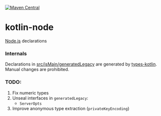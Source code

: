 [![Maven Central](https://img.shields.io/maven-central/v/org.jetbrains.kotlin-wrappers/kotlin-node)](https://mvnrepository.com/artifact/org.jetbrains.kotlin-wrappers/kotlin-node)

# kotlin-node

[Node.js](https://nodejs.org/) declarations

### Internals

Declarations in [src/jsMain/generatedLegacy](./src/jsMain/generatedLegacy) are generated by [types-kotlin](https://github.com/karakum-team/types-kotlin). Manual changes are prohibited.

### TODO:

1) Fix numeric types
2) Unseal interfaces in `generatedLegacy`:
   * `ServerOpts`
3) Improve anonymous type extraction (`privateKeyEncoding`)
